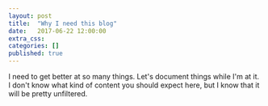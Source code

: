 ```yaml
---
layout: post
title:  "Why I need this blog"
date:   2017-06-22 12:00:00
extra_css:
categories: []
published: true
---
```


I need to get better at so many things. Let's document things while I'm at it. I
don't know what kind of content you should expect here, but I know that it
will be pretty unfiltered.
